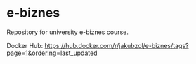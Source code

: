 # e-biznes
Repository for university e-biznes course.

Docker Hub: https://hub.docker.com/r/jakubzol/e-biznes/tags?page=1&ordering=last_updated
